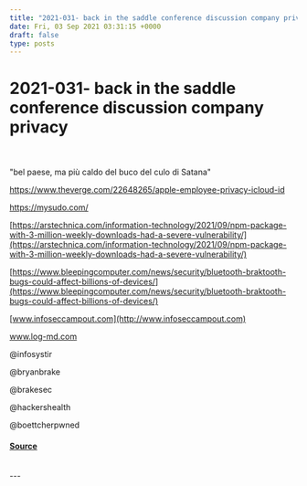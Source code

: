 ```yaml
---
title: "2021-031- back in the saddle conference discussion company privacy"
date: Fri, 03 Sep 2021 03:31:15 +0000
draft: false
type: posts
---
```

# 2021-031- back in the saddle conference discussion company privacy

<br/>

<br/>
"bel paese, ma più caldo del buco del culo di Satana"

https://www.theverge.com/22648265/apple-employee-privacy-icloud-id

https://mysudo.com/

[https://arstechnica.com/information-technology/2021/09/npm-package-with-3-million-weekly-downloads-had-a-severe-vulnerability/](https://arstechnica.com/information-technology/2021/09/npm-package-with-3-million-weekly-downloads-had-a-severe-vulnerability/)

[https://www.bleepingcomputer.com/news/security/bluetooth-braktooth-bugs-could-affect-billions-of-devices/](https://www.bleepingcomputer.com/news/security/bluetooth-braktooth-bugs-could-affect-billions-of-devices/)

[www.infoseccampout.com](http://www.infoseccampout.com)

www.log-md.com

@infosystir

@bryanbrake

@brakesec

@hackershealth

@boettcherpwned

#### [Source](http://brakeingsecurity.com/2021-031)

<br/>
---
